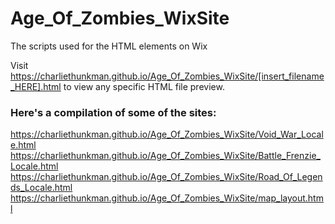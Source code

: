 # Age_Of_Zombies_WixSite
The scripts used for the HTML elements on Wix

Visit https://charliethunkman.github.io/Age_Of_Zombies_WixSite/[insert_filename_HERE].html to view any specific HTML file preview.


### Here's a compilation of some of the sites:
https://charliethunkman.github.io/Age_Of_Zombies_WixSite/Void_War_Locale.html
https://charliethunkman.github.io/Age_Of_Zombies_WixSite/Battle_Frenzie_Locale.html
https://charliethunkman.github.io/Age_Of_Zombies_WixSite/Road_Of_Legends_Locale.html
https://charliethunkman.github.io/Age_Of_Zombies_WixSite/map_layout.html
